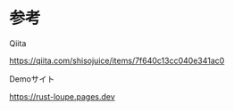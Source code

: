 # 参考

Qiita

https://qiita.com/shisojuice/items/7f640c13cc040e341ac0

Demoサイト

https://rust-loupe.pages.dev

